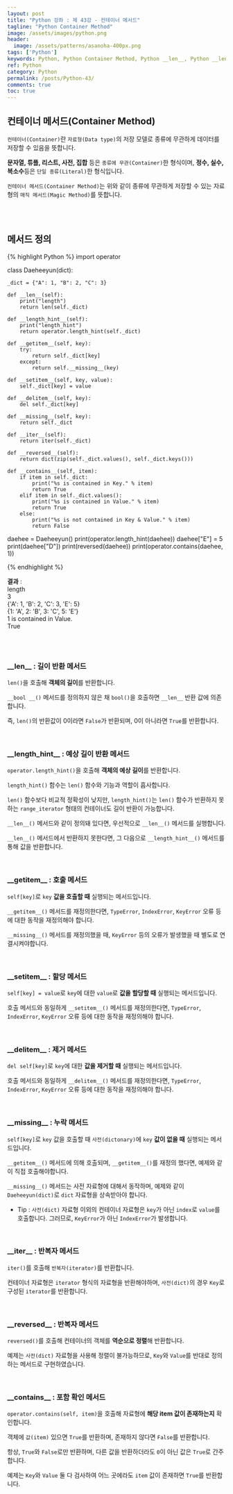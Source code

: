 ```yaml
---
layout: post
title: "Python 강좌 : 제 43강 - 컨테이너 메서드"
tagline: "Python Container Method"
image: /assets/images/python.png
header:
  image: /assets/patterns/asanoha-400px.png
tags: ['Python']
keywords: Python, Python Container Method, Python __len__, Python __length_hint__, Python __getitem__, Python __setitem__, Python __delitem__, Python __missing__,Python __iter__,Python __reversed__,Python __contains__
ref: Python
category: Python
permalink: /posts/Python-43/
comments: true
toc: true
---
```


## 컨테이너 메서드(Container Method)

`컨테이너(Container)`란 `자료형(Data type)`의 저장 모델로 종류에 무관하게 데이터를 저장할 수 있음을 뜻합니다.

**문자열, 튜플, 리스트, 사전, 집합** 등은 `종류에 무관(Container)`한 형식이며, **정수, 실수, 복소수**등은 `단일 종류(Literal)`한 형식입니다.

`컨테이너 메서드(Container Method)`는 위와 같이 종류에 무관하게 저장할 수 있는 자료형의 `매직 메서드(Magic Method)`를 뜻합니다.

<br>
<br>

## 메서드 정의

{% highlight Python %}
import operator


class Daeheeyun(dict):

    _dict = {"A": 1, "B": 2, "C": 3}

    def __len__(self):
        print("length")
        return len(self._dict)

    def __length_hint__(self):
        print("length_hint")
        return operator.length_hint(self._dict)

    def __getitem__(self, key):
        try:
            return self._dict[key]
        except:
            return self.__missing__(key)

    def __setitem__(self, key, value):
        self._dict[key] = value

    def __delitem__(self, key):
        del self._dict[key]

    def __missing__(self, key):
        return self._dict

    def __iter__(self):
        return iter(self._dict)

    def __reversed__(self):
        return dict(zip(self._dict.values(), self._dict.keys()))

    def __contains__(self, item):
        if item in self._dict:
            print("%s is contained in Key." % item)
            return True
        elif item in self._dict.values():
            print("%s is contained in Value." % item)
            return True
        else:
            print("%s is not contained in Key & Value." % item)
            return False


daehee = Daeheeyun()
print(operator.length_hint(daehee))
daehee["E"] = 5
print(daehee["D"])
print(reversed(daehee))
print(operator.contains(daehee, 1))

{% endhighlight %}

**결과**
:    
length<br>
3<br>
{'A': 1, 'B': 2, 'C': 3, 'E': 5}<br>
{1: 'A', 2: 'B', 3: 'C', 5: 'E'}<br>
1 is contained in Value.<br>
True<br>
<br>

<br>

### \_\_len\_\_ : 길이 반환 메서드

`len()`을 호출해 **객체의 길이**를 반환합니다.

`__bool __()` 메서드를 정의하지 않은 채 `bool()`을 호출하면 `__len__` 반환 값에 의존합니다.

즉, `len()`의 반환값이 0이라면 `False`가 반환되며, 0이 아니라면 `True`를 반환합니다.

<br>

### \_\_length_hint\_\_ : 예상 길이 반환 메서드

`operator.length_hint()`을 호출해 **객체의 예상 길이**를 반환합니다.

`length_hint()` 함수는 `len()` 함수와 기능과 역할이 흡사합니다.

`len()` 함수보다 비교적 정확성이 낮지만, `length_hint()`는 `len()` 함수가 반환하지 못하는 `range_iterator` 형태의 컨테이너도 길이 반환이 가능합니다.

`__len__()` 메서드와 같이 정의돼 있다면, 우선적으로 `__len__()` 메서드를 실행합니다.

`__len__()` 메서드에서 반환하지 못한다면, 그 다음으로 `__length_hint__()` 메서드를 통해 값을 반환합니다.

<br>

### \_\_getitem\_\_ : 호출 메서드

`self[key]`로 `key` **값을 호출할 때** 실행되는 메서드입니다.

`__getitem__()` 메서드를 재정의한다면, `TypeError`, `IndexError`, `KeyError` 오류 등에 대한 동작을 재정의해야 합니다.

`__missing__()` 메서드를 재정의했을 때, `KeyError` 등의 오류가 발생했을 때 별도로 연결시켜야합니다.

<br>

### \_\_setitem\_\_ : 할당 메서드

`self[key] = value`로 `key`에 대한 `value`로 **값을 할당할 때** 실행되는 메서드입니다.

호출 메서드와 동일하게 `__setitem__()` 메서드를 재정의한다면, `TypeError`, `IndexError`, `KeyError` 오류 등에 대한 동작을 재정의해야 합니다.

<br>

### \_\_delitem\_\_ : 제거 메서드

`del self[key]`로 `key`에 대한 **값을 제거할 때** 실행되는 메서드입니다.

호출 메서드와 동일하게 `__delitem__()` 메서드를 재정의한다면, `TypeError`, `IndexError`, `KeyError` 오류 등에 대한 동작을 재정의해야 합니다.

<br>

### \_\_missing\_\_ : 누락 메서드

`self[key]`로 `key` 값을 호출할 때 `사전(dictonary)`에 `key` **값이 없을 때** 실행되는 메서드입니다.

`__getitem__()` 메서드에 의해 호출되며, `__getitem__()`를 재정의 했다면, 예제와 같이 직접 호출해야합니다.

`__missing__()` 메서드는 사전 자료형에 대해서 동작하며, 예제와 같이 `Daeheeyun(dict)`로 `dict` 자료형을 상속받아야 합니다.

- Tip : `사전(dict)` 자료형 이외의 컨테이너 자료형은 `key`가 아닌 `index`로 `value`를 호출합니다. 그러므로, `KeyError`가 아닌 `IndexError`가 발생합니다.

<br>

### \_\_iter\_\_ : 반복자 메서드

`iter()`를 호출해 `반복자(iterator)`를 반환합니다.

컨테이너 자료형은 `iterator` 형식의 자료형을 반환해야하며, `사전(dict)`의 경우 `Key`로 구성된 `iterator`를 반환합니다.

<br>

### \_\_reversed\_\_ : 반복자 메서드

`reversed()`를 호출해 컨테이너의 객체를 **역순으로 정렬**해 반환합니다.

예제는 `사전(dict)` 자료형을 사용해 정렬이 불가능하므로, `Key`와 `Value`를 반대로 정의하는 메서드로 구현하였습니다.

<br>

### \_\_contains\_\_ : 포함 확인 메서드

`operator.contains(self, item)`을 호출해 자료형에 **해당 item 값이 존재하는지** 확인합니다.

객체에 `값(item)` 있으면 `True`를 반환하며, 존재하지 않다면 `False`를 반환합니다.

항상, `True`와 `False`로만 반환하며, 다른 값을 반환하더라도 `0`이 아닌 값은 `True`로 간주합니다.

예제는 `Key`와 `Value` 둘 다 검사하여 어느 곳에라도 `item` 값이 존재하면 `True`를 반환합니다.
